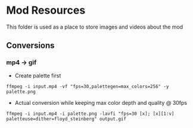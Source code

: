 # Mod Resources
This folder is used as a place to store images and videos about the mod

## Conversions
### mp4 -> gif
- Create palette first

```ffmpeg -i input.mp4 -vf "fps=30,palettegen=max_colors=256" -y palette.png```

- Actual conversion while keeping max color depth and quality @ 30fps

```ffmpeg -i input.mp4 -i palette.png -lavfi "fps=30 [x]; [x][1:v] paletteuse=dither=floyd_steinberg" output.gif```

